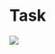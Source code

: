# Task

<img src="https://user-images.githubusercontent.com/104227936/190697668-4fef804a-05e8-42a9-8379-a4c5e020dee2.png">
